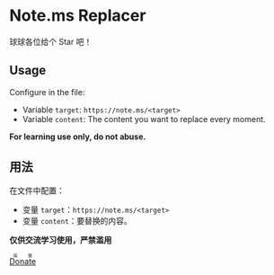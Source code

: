 # Note.ms Replacer

球球各位给个 Star 吧！

## Usage

Configure in the file:
- Variable `target`: `https://note.ms/<target>`
- Variable `content`: The content you want to replace every moment.

**For learning use only, do not abuse.**

## 用法

在文件中配置：
- 变量 `target`：`https://note.ms/<target>`
- 变量 `content`：要替换的内容。

**仅供交流学习使用，严禁滥用**

[<ruby>Donate<rt>捐赠</rt></ruby>](https://sponsor.imken.moe/)
